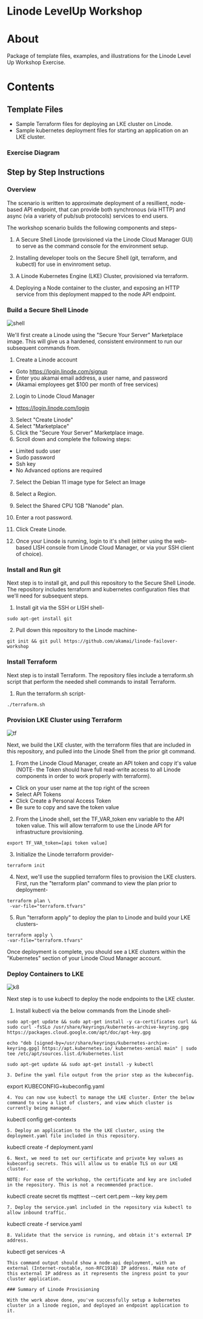Linode LevelUp Workshop
======================

# About

Package of template files, examples, and illustrations for the Linode Level Up Workshop Exercise.

# Contents

## Template Files
- Sample Terraform files for deploying an LKE cluster on Linode.
- Sample kubernetes deployment files for starting an application on an LKE cluster.

### Exercise Diagram

## Step by Step Instructions

### Overview

The scenario is written to approximate deployment of a resillient, node-based API endpoint, that can provide both synchronous (via HTTP) and async (via a variety of pub/sub protocols) services to end users.

The workshop scenario builds the following components and steps-

1. A Secure Shell Linode (provisioned via the Linode Cloud Manager GUI) to serve as the command console for the environment setup.

2. Installing developer tools on the Secure Shell (git, terraform, and kubectl) for use in envinroment setup.

3. A Linode Kubernetes Engine (LKE) Cluster, provisioned via terraform.

4. Deploying a Node container to the cluster, and exposing an HTTP service from this deployment mapped to the node API endpoint. 


### Build a Secure Shell Linode
![shell](https://user-images.githubusercontent.com/19197357/184126449-454162f9-142f-47e6-ab73-3f1da5e5f456.png)

We'll first create a Linode using the "Secure Your Server" Marketplace image. This will give us a hardened, consistent environment to run our subsequent commands from. 

1. Create a Linode account
 - Goto https://login.linode.com/signup
 - Enter you akamai email address, a user name, and password
 - (Akamai employees get $100 per month of free services)

2. Login to Linode Cloud Manager
 - https://login.linode.com/login
3. Select "Create Linode"
4. Select "Marketplace"
5. Click the "Secure Your Server" Marketplace image. 
6. Scroll down and complete the following steps:
 - Limited sudo user
 - Sudo password
 - Ssh key
 - No Advanced options are required

7. Select the Debian 11 image type for Select an Image
8. Select a Region.
9. Select the Shared CPU 1GB "Nanode" plan.
10. Enter a root password.
11. Click Create Linode.

12. Once your Linode is running, login to it's shell (either using the web-based LISH console from Linode Cloud Manager, or via your SSH client of choice).



### Install and Run git 

Next step is to install git, and pull this repository to the Secure Shell Linode. The repository includes terraform and kubernetes configuration files that we'll need for subsequent steps.

1. Install git via the SSH or LISH shell-

```
sudo apt-get install git
```
2. Pull down this repository to the Linode machine-

```
git init && git pull https://github.com/akamai/linode-failover-workshop
```

### Install Terraform 

Next step is to install Terraform. The repository files include a terraform.sh script that perform the needed shell commands to install Terraform.

1. Run the terraform.sh script-
```
./terraform.sh
```

### Provision LKE Cluster using Terraform
![tf](https://user-images.githubusercontent.com/19197357/184130473-91c36dfc-072b-43f7-882b-07407d7f2266.png)

Next, we build the LKE cluster, with the terraform files that are included in this repository, and pulled into the Linode Shell from the prior git command.

1. From the Linode Cloud Manager, create an API token and copy it's value (NOTE- the Token should have full read-write access to all Linode components in order to work properly with terraform).
 - Click on your user name at the top right of the screen
 - Select API Tokens
 - Click Create a Personal Access Token
 - Be sure to copy and save the token value


2. From the Linode shell, set the TF_VAR_token env variable to the API token value. This will allow terraform to use the Linode API for infrastructure provisioning.
```
export TF_VAR_token=[api token value]
```
3. Initialize the Linode terraform provider-
```
terraform init 
```
4. Next, we'll use the supplied terraform files to provision the LKE clusters. First, run the "terraform plan" command to view the plan prior to deployment-
```
terraform plan \
 -var-file="terraform.tfvars"
 ```
 5. Run "terraform apply" to deploy the plan to Linode and build your LKE clusters-
 ```
 terraform apply \
 -var-file="terraform.tfvars"
 ```
Once deployment is complete, you should see a LKE clusters within the "Kubernetes" section of your Linode Cloud Manager account.

### Deploy Containers to LKE 
![k8](https://user-images.githubusercontent.com/19197357/184130510-08d983b6-109c-4bdb-b50c-db97fec3571d.png)

Next step is to use kubectl to deploy the node endpoints to the LKE cluster. 

1. Install kubectl via the below commands from the Linode shell-
```
sudo apt-get update && sudo apt-get install -y ca-certificates curl && sudo curl -fsSLo /usr/share/keyrings/kubernetes-archive-keyring.gpg https://packages.cloud.google.com/apt/doc/apt-key.gpg
```
```
echo "deb [signed-by=/usr/share/keyrings/kubernetes-archive-keyring.gpg] https://apt.kubernetes.io/ kubernetes-xenial main" | sudo tee /etc/apt/sources.list.d/kubernetes.list
```
```
sudo apt-get update && sudo apt-get install -y kubectl
```
```
3. Define the yaml file output from the prior step as the kubeconfig.
```
export KUBECONFIG=kubeconfig.yaml
```
4. You can now use kubectl to manage the LKE cluster. Enter the below command to view a list of clusters, and view which cluster is currently being managed.
```
kubectl config get-contexts
```
5. Deploy an application to the the LKE cluster, using the deployment.yaml file included in this repository.
```
kubectl create -f deployment.yaml
```
6. Next, we need to set our certificate and private key values as kubeconfig secrets. This will allow us to enable TLS on our LKE cluster. 

NOTE: For ease of the workshop, the certificate and key are included in the repository. This is not a recommended practice.
```
kubectl create secret tls mqtttest --cert cert.pem --key key.pem
```
7. Deploy the service.yaml included in the repository via kubectl to allow inbound traffic.
```
kubectl create -f service.yaml
```
8. Validate that the service is running, and obtain it's external IP address.
```
kubectl get services -A
```
This command output should show a node-api deployment, with an external (Internet-routable, non-RFC1918) IP address. Make note of this external IP address as it represents the ingress point to your cluster application.

### Summary of Linode Provisioning 

With the work above done, you've successfully setup a kubernetes cluster in a linode region, and deployed an endpoint application to it. 


